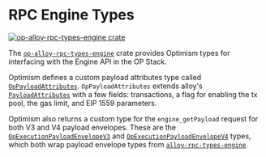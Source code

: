 # RPC Engine Types

<a href="https://crates.io/crates/op-alloy-rpc-types-engine"><img src="https://img.shields.io/crates/v/op-alloy-rpc-types-engine.svg" alt="op-alloy-rpc-types-engine crate"></a>

The [`op-alloy-rpc-types-engine`][engine] crate provides Optimism types for interfacing
with the Engine API in the OP Stack.

Optimism defines a custom payload attributes type called [`OpPayloadAttributes`][attributes].
`OpPayloadAttributes` extends alloy's [`PayloadAttributes`][pa] with a few fields: transactions,
a flag for enabling the tx pool, the gas limit, and EIP 1559 parameters.

Optimism also returns a custom type for the `engine_getPayload` request for both V3 and
V4 payload envelopes. These are the [`OpExecutionPayloadEnvelopeV3`][v3] and
[`OpExecutionPayloadEnvelopeV4`][v4] types, which both wrap payload envelope types
from [`alloy-rpc-types-engine`][alloy-engine].


<!-- Links -->

[alloy-engine]: https://crates.io/crates/alloy-rpc-types-engine
[v3]: https://docs.rs/op-alloy-rpc-types-engine/latest/op_alloy_rpc_types_engine/payload/v3/struct.OpExecutionPayloadEnvelopeV3.html
[v4]: https://docs.rs/op-alloy-rpc-types-engine/latest/op_alloy_rpc_types_engine/payload/v4/struct.OpExecutionPayloadEnvelopeV4.html
[pa]: https://docs.rs/alloy-rpc-types-engine/latest/alloy_rpc_types_engine/payload/struct.PayloadAttributes.html
[attributes]: https://docs.rs/op-alloy-rpc-types-engine/latest/op_alloy_rpc_types_engine/struct.OpPayloadAttributes.html
[engine]: https://docs.rs/op-alloy-rpc-types-engine/latest/op_alloy_rpc_types_engine/
